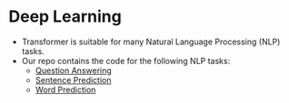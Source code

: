 # Deep Learning
- Transformer is suitable for many Natural Language Processing (NLP) tasks.
- Our repo contains the code for the following NLP tasks:
  - [Question Answering](question-answering/)
  - [Sentence Prediction](question-answering/)
  - [Word Prediction](word-prediction/)

